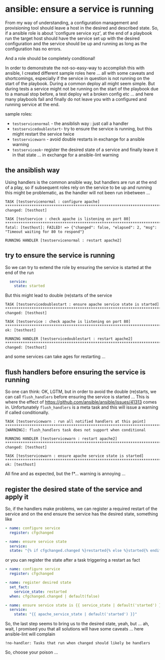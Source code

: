 # ansible: ensure a service is running

From my way of understanding, a configuration management and provisioning tool should leave a host in the desired and described state.
So, if a ansible role is about 'configure service xyz', at the end of a playbook run the target host should have the service set up with the desired configuration and the service should be up and running as long as the configuration has no errors.

And a role should be completely conditional!

In order to demonstrate the not-so-easy-way to accomplish this with ansible, I created different sample roles here ... all with some caveats and shortcomings, especially if the service in question is not running on the start of the playbook.
During a common deploy all might seem simple. But during tests a service might not be running on the start of the playbook due to a manual stop before, a test deploy wit a broken config etc ... and here many playbools fail and finally do not leave you with a configured and running service at the end.

sample roles:
 * `testservicenormal` - the ansiblish way : just call a handler
 * `testservicedoublestart`- try to ensure the service is running, but this might restart the service twice
 * `testservicewarn` - avoid double restarts in exchange for a ansible warning
 * `testserviceok`- register the desired state of a service and finally leave it in that state ... in exchange for a ansible-lint warning

## the ansiblish way
Using handlers is the common ansible way, but handlers are run at the end of a play, so if subsequent roles rely on the service to be up and running this might be problematic, as the handler will not been run inbetween ...
```
TASK [testservicenormal : configure apache] ***********************************************************************************************************************************************************************
changed: [testhost]

TASK [testservice : check apache is listening on port 80] *********************************************************************************************************************************************************
fatal: [testhost]: FAILED! => {"changed": false, "elapsed": 2, "msg": "Timeout waiting for 80 to respond"}

RUNNING HANDLER [testservicenormal : restart apache2]
```

## try to ensure the service is running
So we can try to extend the role by ensuring the service is started at the end of the run
```yaml
  service:
    state: started
```
But this might lead to double (re)starts of the service
```
TASK [testservicedoublestart : ensure apache service state is started] ********************************************************************************************************************************************
changed: [testhost]

TASK [testservice : check apache is listening on port 80] *********************************************************************************************************************************************************
ok: [testhost]

RUNNING HANDLER [testservicedoublestart : restart apache2] ********************************************************************************************************************************************************
changed: [testhost]
```
and some services can take ages for restarting ...

## flush handlers before ensuring the service is running
So one can think: OK, LGTM, but in order to avoid the double (re)starts, we can call `flush_handlers` before ensuring the service is started ...
This is where the effect of https://github.com/ansible/ansible/issues/41313 comes in.
Unfortunately `flush_handlers` is a meta task and this will issue a warning if called conditionally.
```
TASK [testservicewarn : run all notified handlers at this point] **************************************************************************************************************************************************
[WARNING]: flush_handlers task does not support when conditional

RUNNING HANDLER [testservicewarn : restart apache2] ***************************************************************************************************************************************************************
changed: [testhost]

TASK [testservicewarn : ensure apache service state is started] ***************************************************************************************************************************************************
ok: [testhost]
```
All fine and as expected, but the f*... warning is annoying ...

## register the desired state of the service and apply it
So, if the handlers make problems, we can register a required restart of the service and on the end ensure the service has the desired state, something like
```yaml
- name: configure service
  register: cfgchanged

- name: ensure service state
  service:
  state: "{% if cfgchanged.changed %}restarted{% else %}started{% endif %}"
```
or you can register the state after a task triggering a restart as fact
```yaml
- name: configure service
  register: cfgchanged

- name: register desired state
  set_fact:
    service_state: restarted
  when: cfgchanged.changed | default(false)

- name: ensure service state is {{ service_state | default('started') }}
  service:
    state: "{{ apache_service_state | default('started') }}"
```

So, the last step seems to bring us to the desired state, yeah, but ... ah, wait, I promised you that all solutions will have some caveats ... here ansible-lint will complain
```
!no-handler: Tasks that run when changed should likely be handlers
```

So, choose your poison ...


